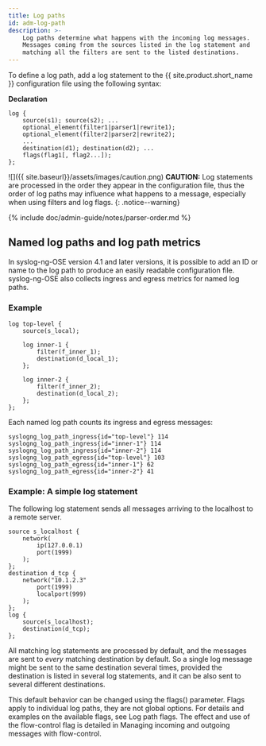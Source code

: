 ```yaml
---
title: Log paths
id: adm-log-path
description: >-
    Log paths determine what happens with the incoming log messages.
    Messages coming from the sources listed in the log statement and
    matching all the filters are sent to the listed destinations.
---
```


To define a log path, add a log statement to the {{ site.product.short_name }} configuration
file using the following syntax:

**Declaration**

```config
log {
    source(s1); source(s2); ...
    optional_element(filter1|parser1|rewrite1);
    optional_element(filter2|parser2|rewrite2);
    ...
    destination(d1); destination(d2); ...
    flags(flag1[, flag2...]);
};
```

![]({{ site.baseurl}}/assets/images/caution.png) **CAUTION:**
Log statements are processed in the order they appear in the configuration file,
thus the order of log paths may influence what happens to a message, especially
when using filters and log flags.
{: .notice--warning}

{% include doc/admin-guide/notes/parser-order.md %}

## Named log paths and log path metrics

In syslog-ng-OSE version 4.1 and later versions, it is possible to add an ID or name to the log path to produce an easily readable configuration file. syslog-ng-OSE also collects ingress and egress metrics for named log paths.

### Example

```config
log top-level {
    source(s_local);

    log inner-1 {
        filter(f_inner_1);
        destination(d_local_1);
    };

    log inner-2 {
        filter(f_inner_2);
        destination(d_local_2);
    };
};
```

Each named log path counts its ingress and egress messages:

```config
syslogng_log_path_ingress{id="top-level"} 114
syslogng_log_path_ingress{id="inner-1"} 114
syslogng_log_path_ingress{id="inner-2"} 114
syslogng_log_path_egress{id="top-level"} 103
syslogng_log_path_egress{id="inner-1"} 62
syslogng_log_path_egress{id="inner-2"} 41
```

### Example: A simple log statement

The following log statement sends all messages arriving to the localhost
to a remote server.

```config
source s_localhost {
    network(
        ip(127.0.0.1)
        port(1999)
    );
};
destination d_tcp {
    network("10.1.2.3"
        port(1999)
        localport(999)
    );
};
log {
    source(s_localhost);
    destination(d_tcp);
};
```

All matching log statements are processed by default, and the messages
are sent to *every* matching destination by default. So a single log
message might be sent to the same destination several times, provided
the destination is listed in several log statements, and it can be also
sent to several different destinations.

This default behavior can be changed using the flags() parameter. Flags
apply to individual log paths, they are not global options. For details
and examples on the available flags, see
Log path flags.
The effect and use of the flow-control flag is detailed in
Managing incoming and outgoing messages with flow-control.
